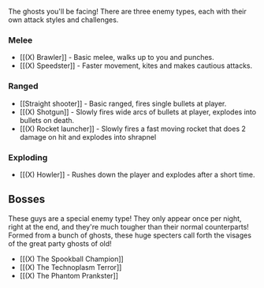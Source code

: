 The ghosts you'll be facing! There are three enemy types, each with their own attack styles and challenges.
### Melee
 - [[(X) Brawler]] - Basic melee, walks up to you and punches.
 - [[(X) Speedster]] - Faster movement, kites and makes cautious attacks. 

### Ranged
 - [[Straight shooter]] - Basic ranged, fires single bullets at player.
 - [[(X) Shotgun]] - Slowly fires wide arcs of bullets at player, explodes into bullets on death.
 - [[(X) Rocket launcher]] - Slowly fires a fast moving rocket that does 2 damage on hit and explodes into shrapnel

### Exploding
 - [[(X) Howler]] - Rushes down the player and explodes after a short time.


## Bosses
These guys are a special enemy type! They only appear once per night, right at the end, and they're much tougher than their normal counterparts! Formed from a bunch of ghosts, these huge specters call forth the visages of the great party ghosts of old!

 - [[(X) The Spookball Champion]]
 - [[(X) The Technoplasm Terror]]
 - [[(X) The Phantom Prankster]]